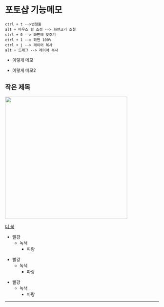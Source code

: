 # 포토샵 기능메모

```
ctrl + t -->변형툴
alt + 마우스 휠 조정 --> 화면크기 조절
ctrl + 0 --> 화면에 맞추기
ctrl + 1 --> 화면 100%
ctrl + j --> 레이어 복사
alt + 드래그 --> 레이어 복사
```

* 이렇게 메모
- 이렇게 메모2

## 작은 제목

<img src="https://3dodam.github.io/img/KakaoTalk_20230403_143147119.png" width="400">

[더 북](https://thebook.io/)

* 빨강
  * 녹색
    * 파랑

+ 빨강
  + 녹색
    + 파랑

- 빨강
  - 녹색
    - 파랑

-----------------------------------
